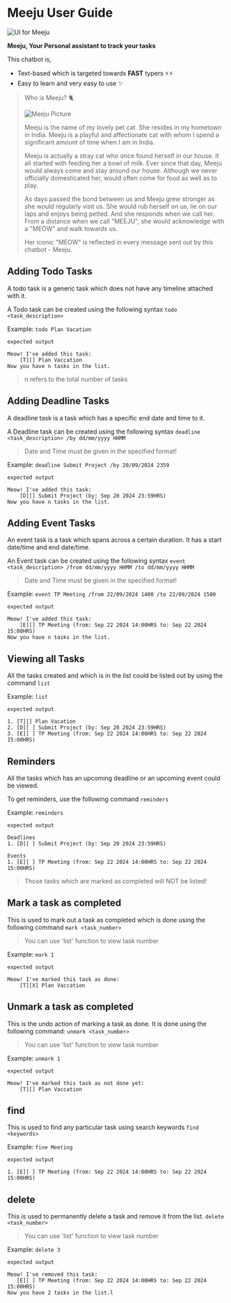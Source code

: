 # Meeju User Guide


![UI for Meeju](./ui.png)

**Meeju, Your Personal assistant to track your tasks**

This chatbot is,
- Text-based which is targeted towards **FAST** typers ⚡⚡
- Easy to learn and very easy to use ✨



> Who is Meeju? 🐈
> 
> ![Meeju Picture](./meeju.png)
> 
> Meeju is the name of my lovely pet cat.
> She resides in my hometown in India. 
> Meeju is a playful and affectionate cat with whom I spend 
> a significant amount of time when I am in India.
> 
> Meeju is actually a stray cat who once found herself in our house.
> It all started with feeding her a bowl of milk. 
> Ever since that day, Meeju would always come and stay around our house.
> Although we never officially domesticated her, would often come for food as well as to play. 
> 
> As days passed the bond between us and Meeju grew stronger as she would
> regularly visit us. She would rub herself on us, lie on our laps and 
> enjoys being petted. And she responds when we call her. 
> From a distance when we call "MEEJU", she would acknowledge with a "MEOW"
> and walk towards us.
> 
> Her iconic "MEOW" is reflected in every message sent out by this chatbot - Meeju.

## Adding Todo Tasks

A todo task is a generic task which does not have any timeline attached with it.

A Todo task can be created using the following syntax
`todo <task_description>`


Example: `todo Plan Vacation`

```
expected output

Meow! I've added this task:
    [T][] Plan Vaccation
Now you have n tasks in the list.
```

> n refers to the total number of tasks

## Adding Deadline Tasks

A deadline task is a task which has a specific end date and time to it.

A Deadline task can be created using the following syntax
`deadline <task_description> /by dd/mm/yyyy HHMM`

> Date and Time must be given in the specified format!

Example: `deadline Submit Project /by 20/09/2024 2359`

```
expected output

Meow! I've added this task:
    [D][] Submit Project (by: Sep 20 2024 23:59HRS)
Now you have n tasks in the list.
```

## Adding Event Tasks

An event task is a task which spans across a certain duration. It has a start date/time and end date/time.

An Event task can be created using the following syntax
`event <task_description> /from dd/mm/yyyy HHMM /to dd/mm/yyyy HHMM`

> Date and Time must be given in the specified format!

Example: `event TP Meeting /from 22/09/2024 1400 /to 22/09/2024 1500`

```
expected output

Meow! I've added this task:
    [E][] TP Meeting (from: Sep 22 2024 14:00HRS to: Sep 22 2024 15:00HRS)
Now you have n tasks in the list.
```

## Viewing all Tasks

All the tasks created and which is in the list could be listed out by using the command
`list`

Example: `list`

```
expected output

1. [T][] Plan Vacation
2. [D][ ] Submit Project (by: Sep 20 2024 23:59HRS)
3. [E][ ] TP Meeting (from: Sep 22 2024 14:00HRS to: Sep 22 2024 15:00HRS)
```

## Reminders

All the tasks which has an upcoming deadline or an upcoming event could be viewed.

To get reminders, use the following command
`reminders`

Example: `reminders`

```
expected output

Deadlines
1. [D][ ] Submit Project (by: Sep 20 2024 23:59HRS)

Events
1. [E][ ] TP Meeting (from: Sep 22 2024 14:00HRS to: Sep 22 2024 15:00HRS)
```
> Those tasks which are marked as completed will NOT be listed!

## Mark a task as completed

This is used to mark out a task as completed which is done using the following command
`mark <task_number>`

> You can use 'list' function to view task number


Example: `mark 1`

```
expected output

Meow! I've marked this task as done:
    [T][X] Plan Vaccation
```

## Unmark a task as completed

This is the undo action of marking a task as done. It is done using the following command:
`unmark <task_number>`

> You can use 'list' function to view task number


Example: `unmark 1`

```
expected output

Meow! I've marked this task as not done yet:
    [T][] Plan Vaccation
```

## find

This is used to find any particular task using search keywords
`find <keywords>`

Example: `fine Meeting`

```
expected output

1. [E][ ] TP Meeting (from: Sep 22 2024 14:00HRS to: Sep 22 2024 15:00HRS)
```

## delete

This is used to permanently delete a task and remove it from the list.
`delete <task_number>`

> You can use 'list' function to view task number

Example: `delete 3`

```
expected output

Meow! I've removed this task:
   [E][ ] TP Meeting (from: Sep 22 2024 14:00HRS to: Sep 22 2024 15:00HRS)
Now you have 2 tasks in the list.l
```
